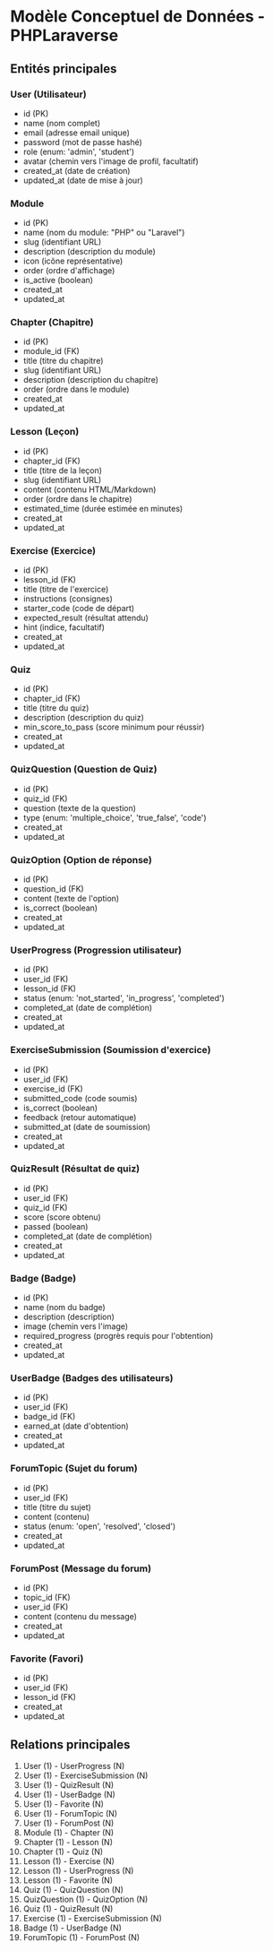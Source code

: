 # Modèle Conceptuel de Données - PHPLaraverse

## Entités principales

### User (Utilisateur)
- id (PK)
- name (nom complet)
- email (adresse email unique)
- password (mot de passe hashé)
- role (enum: 'admin', 'student')
- avatar (chemin vers l'image de profil, facultatif)
- created_at (date de création)
- updated_at (date de mise à jour)

### Module
- id (PK)
- name (nom du module: "PHP" ou "Laravel")
- slug (identifiant URL)
- description (description du module)
- icon (icône représentative)
- order (ordre d'affichage)
- is_active (boolean)
- created_at
- updated_at

### Chapter (Chapitre)
- id (PK)
- module_id (FK)
- title (titre du chapitre)
- slug (identifiant URL)
- description (description du chapitre)
- order (ordre dans le module)
- created_at
- updated_at

### Lesson (Leçon)
- id (PK)
- chapter_id (FK)
- title (titre de la leçon)
- slug (identifiant URL)
- content (contenu HTML/Markdown)
- order (ordre dans le chapitre)
- estimated_time (durée estimée en minutes)
- created_at
- updated_at

### Exercise (Exercice)
- id (PK)
- lesson_id (FK)
- title (titre de l'exercice)
- instructions (consignes)
- starter_code (code de départ)
- expected_result (résultat attendu)
- hint (indice, facultatif)
- created_at
- updated_at

### Quiz
- id (PK)
- chapter_id (FK)
- title (titre du quiz)
- description (description du quiz)
- min_score_to_pass (score minimum pour réussir)
- created_at
- updated_at

### QuizQuestion (Question de Quiz)
- id (PK)
- quiz_id (FK)
- question (texte de la question)
- type (enum: 'multiple_choice', 'true_false', 'code')
- created_at
- updated_at

### QuizOption (Option de réponse)
- id (PK)
- question_id (FK)
- content (texte de l'option)
- is_correct (boolean)
- created_at
- updated_at

### UserProgress (Progression utilisateur)
- id (PK)
- user_id (FK)
- lesson_id (FK)
- status (enum: 'not_started', 'in_progress', 'completed')
- completed_at (date de complétion)
- created_at
- updated_at

### ExerciseSubmission (Soumission d'exercice)
- id (PK)
- user_id (FK)
- exercise_id (FK)
- submitted_code (code soumis)
- is_correct (boolean)
- feedback (retour automatique)
- submitted_at (date de soumission)
- created_at
- updated_at

### QuizResult (Résultat de quiz)
- id (PK)
- user_id (FK)
- quiz_id (FK)
- score (score obtenu)
- passed (boolean)
- completed_at (date de complétion)
- created_at
- updated_at

### Badge (Badge)
- id (PK)
- name (nom du badge)
- description (description)
- image (chemin vers l'image)
- required_progress (progrès requis pour l'obtention)
- created_at
- updated_at

### UserBadge (Badges des utilisateurs)
- id (PK)
- user_id (FK)
- badge_id (FK)
- earned_at (date d'obtention)
- created_at
- updated_at

### ForumTopic (Sujet du forum)
- id (PK)
- user_id (FK)
- title (titre du sujet)
- content (contenu)
- status (enum: 'open', 'resolved', 'closed')
- created_at
- updated_at

### ForumPost (Message du forum)
- id (PK)
- topic_id (FK)
- user_id (FK)
- content (contenu du message)
- created_at
- updated_at

### Favorite (Favori)
- id (PK)
- user_id (FK)
- lesson_id (FK)
- created_at
- updated_at

## Relations principales

1. User (1) - UserProgress (N)
2. User (1) - ExerciseSubmission (N)
3. User (1) - QuizResult (N)
4. User (1) - UserBadge (N)
5. User (1) - Favorite (N)
6. User (1) - ForumTopic (N)
7. User (1) - ForumPost (N)
8. Module (1) - Chapter (N)
9. Chapter (1) - Lesson (N)
10. Chapter (1) - Quiz (N)
11. Lesson (1) - Exercise (N)
12. Lesson (1) - UserProgress (N)
13. Lesson (1) - Favorite (N)
14. Quiz (1) - QuizQuestion (N)
15. QuizQuestion (1) - QuizOption (N)
16. Quiz (1) - QuizResult (N)
17. Exercise (1) - ExerciseSubmission (N)
18. Badge (1) - UserBadge (N)
19. ForumTopic (1) - ForumPost (N)
